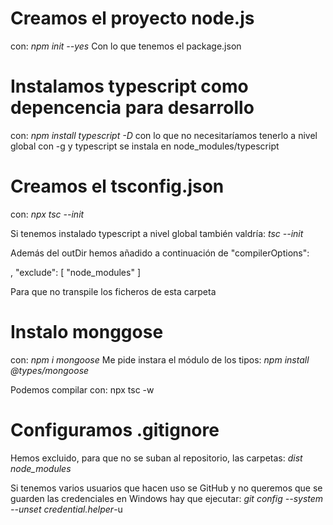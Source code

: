 
# Creamos el proyecto node.js
con: 
*npm init --yes*
Con lo que tenemos el package.json

# Instalamos typescript como depencencia para desarrollo 
con:
*npm install typescript -D*
con lo que no necesitaríamos tenerlo a nivel global con -g
y typescript se instala en node_modules/typescript

# Creamos el tsconfig.json
con: *npx tsc --init*

Si tenemos instalado typescript 
a nivel global también valdría:
*tsc --init*

Además del outDir hemos añadido a continuación de  "compilerOptions":

, 
"exclude": [
    "node_modules"
  ]

Para que no transpile  los ficheros de esta carpeta

# Instalo monggose

con: *npm i mongoose*
Me pide instara el módulo de los tipos:
*npm install @types/mongoose*

Podemos compilar con:
npx tsc -w

# Configuramos .gitignore 
Hemos excluido, para que no se suban al repositorio, las carpetas:
*dist*
*node_modules*

Si tenemos varios usuarios que hacen uso se GitHub y no 
queremos que se guarden las credenciales en Windows 
hay que ejecutar:
*git config --system --unset credential.helper*-u 

